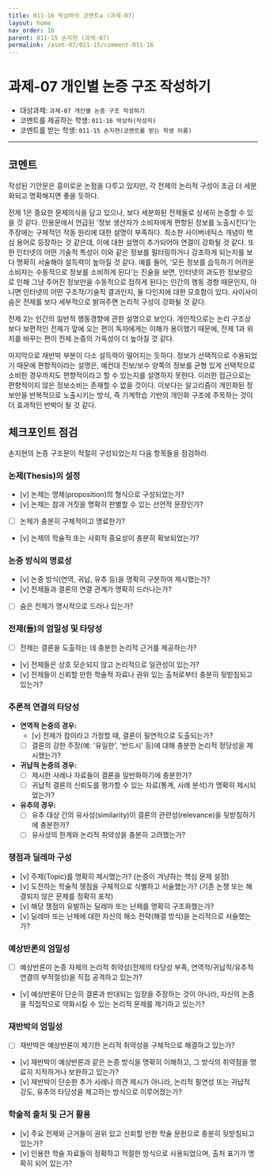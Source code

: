 ```yaml
---
title: 011-16 박상하의 코멘트a (과제-07) 
layout: home
nav_order: 16
parent: 011-15 손지현 (과제-07)
permalink: /asmt-07/011-15/comment-011-16
---
```


# 과제-07 개인별 논증 구조 작성하기

- 대상과제: `과제-07 개인별 논증 구조 작성하기`
- 코멘트를 제공하는 학생: `011-16 박상하(작성자)` 
- 코멘트를 받는 학생: `011-15 손지현(코멘트를 받는 학생 이름)` 

---

## 코멘트

작성된 기안문은 흥미로운 논점을 다루고 있지만, 각 전제의 논리적 구성이 조금 더 세분화되고 명확해지면 좋을 듯하다.

전제 1은 중요한 문제의식을 담고 있으나, 보다 세분화된 전제들로 상세히 논증할 수 있을 것 같다. 인용문에서 언급된 ‘정보 생산자가 소비자에게 편향된 정보를 노출시킨다’는 주장에는 구체적인 작동 원리에 대한 설명이 부족하다. 최소한 사이버네틱스 개념이 핵심 용어로 등장하는 것 같은데, 이에 대한 설명이 추가되어야 연결이 강화될 것 같다. 또한 인터넷의 어떤 기술적 특성이 이와 같은 정보를 필터링하거나 강조하게 되는지를 보다 명확히 서술해야 설득력이 높아질 것 같다. 예를 들어, ‘모든 정보를 습득하기 어려운 소비자는 수동적으로 정보를 소비하게 된다’는 진술을 보면, 인터넷의 과도한 정보량으로 인해 그냥 주어진 정보만을 수동적으로 접하게 된다는 인간의 행동 경향 때문인지, 아니면 인터넷의 어떤 구조적/기술적 결과인지, 둘 다인지에 대한 모호함이 있다. 사이사이 숨은 전제를 보다 세부적으로 밝혀주면 논리적 구성이 강화될 것 같다.

전제 2는 인간의 일반적 행동경향에 관한 설명으로 보인다. 개인적으로는 논리 구조상 보다 보편적인 전제가 앞에 오는 편이 독자에게는 이해가 용이했기 때문에, 전제 1과 위치를 바꾸는 편이 전체 논증의 가독성이 더 높아질 것 같다. 

마지막으로 재반박 부분이 다소 설득력이 떨어지는 듯하다. 정보가 선택적으로 수용되었기 때문에 편향적이라는 설명은, 예컨대 진보/보수 양쪽의 정보를 균형 있게 선택적으로 소비한 경우까지도 편향적이라고 할 수 있는지를 설명하지 못한다. 이러한 접근으로는 편향적이지 않은 정보소비는 존재할 수 없을 것이다. 이보다는 알고리즘이 개인화된 정보만을 반복적으로 노출시키는 방식, 즉 기계학습 기반의 개인화 구조에 주목하는 것이 더 효과적인 반박이 될 것 같다.

## 체크포인트 점검

손지현의 논증 구조문이 적절히 구성되었는지 다음 항목들을 점검하라.

### **논제(Thesis)의 설정**
- [v] 논제는 명제(proposition)의 형식으로 구성되었는가?
- [v] 논제는 참과 거짓을 명확히 판별할 수 있는 선언적 문장인가?
- [ ] 논제가 충분히 구체적이고 명료한가?
- [v] 논제의 학술적 또는 사회적 중요성이 충분히 확보되었는가?

### **논증 방식의 명료성**
- [v] 논증 방식(연역, 귀납, 유추 등)을 명확히 구분하여 제시했는가?
- [v] 전제들과 결론의 연결 관계가 명확히 드러나는가?
- [ ] 숨은 전제가 명시적으로 드러나 있는가?

### **전제(들)의 엄밀성 및 타당성**
- [ ] 전제는 결론을 도출하는 데 충분한 논리적 근거를 제공하는가?
- [v] 전제들은 상호 모순되지 않고 논리적으로 일관성이 있는가?
- [v] 전제들이 신뢰할 만한 학술적 자료나 권위 있는 출처로부터 충분히 뒷받침되고 있는가?

### **추론적 연결의 타당성**
- **연역적 논증의 경우:**
  - [v] 전제가 참이라고 가정할 때, 결론이 필연적으로 도출되는가?
  - [ ] 결론의 강한 주장(예: '유일한', '반드시' 등)에 대해 충분한 논리적 정당성을 제시했는가?

- **귀납적 논증의 경우:**
  - [ ] 제시한 사례나 자료들이 결론을 일반화하기에 충분한가?
  - [ ] 귀납적 결론의 신뢰도를 평가할 수 있는 자료(통계, 사례 분석)가 명확히 제시되었는가?

- **유추의 경우:**
  - [ ] 유추 대상 간의 유사성(similarity)이 결론의 관련성(relevance)을 뒷받침하기에 충분한가?
  - [ ] 유사성의 한계와 논리적 취약성을 충분히 고려했는가?

### **쟁점과 딜레마 구성**
- [v] 주제(Topic)를 명확히 제시했는가? (논증이 겨냥하는 핵심 문제 설정)
- [v] 도전하는 학술적 쟁점을 구체적으로 식별하고 서술했는가? (기존 논쟁 또는 해결되지 않은 문제를 정확히 포착)
- [v] 해당 쟁점이 유발하는 딜레마 또는 난제를 명확히 구조화했는가?
- [v] 딜레마 또는 난제에 대한 자신의 해소 전략(해결 방식)을 논리적으로 서술했는가?

### **예상반론의 엄밀성**
- [ ] 예상반론이 논증 자체의 논리적 취약성(전제의 타당성 부족, 연역적/귀납적/유추적 연결의 부적절성)을 직접 공격하고 있는가?
- [v] 예상반론이 단순히 결론과 반대되는 입장을 주장하는 것이 아니라, 자신의 논증을 직접적으로 약화시킬 수 있는 논리적 문제를 제기하고 있는가?

### **재반박의 엄밀성**
- [ ] 재반박은 예상반론이 제기한 논리적 취약성을 구체적으로 해결하고 있는가?
- [v] 재반박이 예상반론과 같은 논증 방식을 명확히 이해하고, 그 방식의 취약점을 명료히 지적하거나 보완하고 있는가?
- [v] 재반박이 단순한 추가 사례나 의견 제시가 아니라, 논리적 필연성 또는 귀납적 강도, 유추의 타당성을 제고하는 방식으로 이루어졌는가?

### **학술적 출처 및 근거 활용**
- [v] 주요 전제와 근거들이 권위 있고 신뢰할 만한 학술 문헌으로 충분히 뒷받침되고 있는가?
- [v] 인용한 학술 자료들이 정확하고 적절한 방식으로 사용되었으며, 출처 표기가 명확히 되어 있는가?
